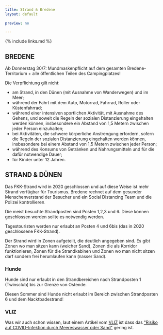 ```yaml
---
title: Strand & Bredene
layout: default
    
preview: no

---
```


{% include links.md %}

## BREDENE

Ab Donnerstag 30/7: Mundmaskenpflicht auf dem gesamten Bredene-Territorium + alle öffentlichen Teilen des Campingplatzes!

Die Verpflichtung gilt nicht:
- am Strand, in den Dünen (mit Ausnahme von Wanderwegen) und im Meer;
- während der Fahrt mit dem Auto, Motorrad, Fahrrad, Roller oder Küstenfahrrad;
- während einer intensiven sportlichen Aktivität, mit Ausnahme des Gehens, und soweit die Regeln der sozialen Distanzierung eingehalten werden können, insbesondere ein Abstand von 1,5 Metern zwischen jeder Person einzuhalten;
- bei Aktivitäten, die schwere körperliche Anstrengung erfordern, sofern die Regeln der sozialen Distanzierung eingehalten werden können, insbesondere bei einem Abstand von 1,5 Metern zwischen jeder Person;
- während des Konsums von Getränken und Nahrungsmitteln und für die dafür notwendige Dauer;
- für Kinder unter 12 Jahren.


## STRAND & DÜNEN

Das FKK-Strand wird in 2020 geschlossen und auf diese Weise ist mehr Strand verfügbar für Tourismus. Bredene rechnet auf dem gesunder Menschenverstand der Besucher und ein Social Distancing Team und die Polizei kontrollieren. 

Die meist besuchte Strandposten sind Posten 1,2,3 und 6. Diese können geschlossen werden sollte es notwendig werden. 

Tagestouristen werden nur erlaubt an Posten 4 und 6bis (das in 2020 geschlossene FKK-Strand). 

Der Strand wird in Zonen aufgeteilt, die deutlich angegeben sind. Es gibt Zonen wo man sitzen kann (weicher Sand), Zonen die als Korridor funktionieren, Zonen für die Strandkabinen und 
Zonen wo man nicht sitzen darf sondern frei herumlaufen kann (nasser Sand).

### Hunde

Hunde sind nur erlaubt in den Strandbereichen nach Strandposten 1 (Twinsclub) bis zur Grenze von Ostende.

Diesen Sommer sind Hunde nicht erlaubt im Bereich zwischen Strandposten 6 und dem Nacktbadestrand!

### VLIZ

Was wir auch schon wissen, laut einem Artikel vom [VLIZ](https://vliz.be/) ist dass das ["Risiko auf COVID-Infektion durch Meereswasser oder Sand"](http://www.vliz.be/nl/news?p=show&id=8348) gering ist.
